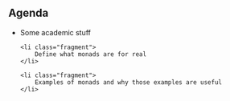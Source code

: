 ## Agenda

<ul>
    <li class="fragment">
        Some academic stuff
    </li>

    <li class="fragment">
        Define what monads are for real
    </li>

    <li class="fragment">
        Examples of monads and why those examples are useful
    </li>
</ul>
